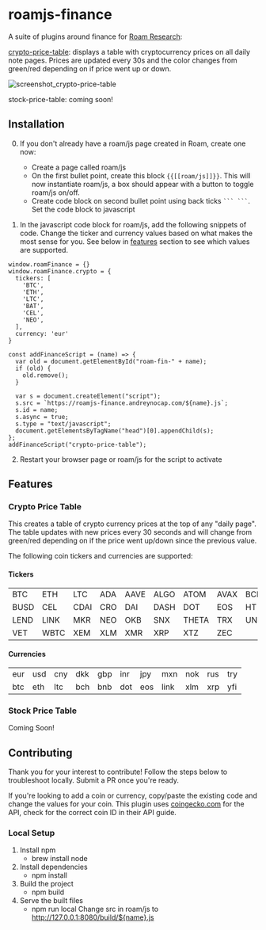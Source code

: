 # roamjs-finance

A suite of plugins around finance for [Roam Research](https://roamresearch.com):

[crypto-price-table](#crypto-price-table): displays a table with cryptocurrency prices on all daily note pages. Prices are updated every 30s and the color changes from green/red depending on if price went up or down.

![screenshot_crypto-price-table](https://user-images.githubusercontent.com/43050331/99411028-02b58780-28a8-11eb-99b4-fddbf3f0ecc4.png)

stock-price-table: coming soon!

## Installation

0. If you don't already have a roam/js page created in Roam, create one now:
    - Create a page called roam/js
    - On the first bullet point, create this block `{{[[roam/js]]}}`. This will now instantiate roam/js, a box should appear with a button to toggle roam/js on/off.
    - Create code block on second bullet point using back ticks ` ``` ``` `. Set the code block to javascript

1. In the javascript code block for roam/js, add the following snippets of code. Change the ticker and currency values based on what makes the most sense for you. See below in [features](#features) section to see which values are supported.

```
window.roamFinance = {}
window.roamFinance.crypto = {
  tickers: [
    'BTC', 
    'ETH', 
    'LTC',
    'BAT',
    'CEL',
    'NEO',
  ],
  currency: 'eur'
}

const addFinanceScript = (name) => {
  var old = document.getElementById("roam-fin-" + name);
  if (old) {
    old.remove();
  }

  var s = document.createElement("script");
  s.src = `https://roamjs-finance.andreynocap.com/${name}.js`;
  s.id = name;
  s.async = true;
  s.type = "text/javascript";
  document.getElementsByTagName("head")[0].appendChild(s);
};
addFinanceScript("crypto-price-table");
```

2. Restart your browser page or roam/js for the script to activate

## Features

### Crypto Price Table

This creates a table of crypto currency prices at the top of any "daily page". The table updates with new prices every 30 seconds and will change from green/red depending on if the price went up/down since the previous value.

The following coin tickers and currencies are supported:

#### Tickers
|      |      |      |      |      |      |      |      |      |      |      |
| ---- | ---- | ---- | ---- | ---- | ---- | ---- | ---- | ---- | ---- | ---- |
| BTC  | ETH  | LTC  | ADA  | AAVE | ALGO | ATOM | AVAX | BCH  | BNB  | BSV  | 
| BUSD | CEL  | CDAI | CRO  | DAI  | DASH | DOT  | EOS  | HT   | IOTA | LEO  | 
| LEND | LINK | MKR  | NEO  | OKB  | SNX  | THETA| TRX  | UNI  | USDC | USDT | 
| VET  | WBTC | XEM  | XLM  | XMR  | XRP  | XTZ  | ZEC  |

 
#### Currencies
|      |      |      |      |      |      |      |      |      |      |      |
| ---- | ---- | ---- | ---- | ---- | ---- | ---- | ---- | ---- | ---- | ---- |
| eur  | usd  | cny  | dkk  | gbp  | inr  | jpy  | mxn  | nok  | rus  | try  |   
| btc  | eth  | ltc  | bch  | bnb  | dot  | eos  | link | xlm  | xrp  | yfi  |  
  

### Stock Price Table

Coming Soon!

## Contributing

Thank you for your interest to contribute! Follow the steps below to troubleshoot locally. Submit a PR once you're ready.

If you're looking to add a coin or currency, copy/paste the existing code and change the values for your coin. This plugin uses [coingecko.com](https://coingecko.com) for the API, check for the correct coin ID in their API guide.

### Local Setup
1. Install npm
    - brew install node
2. Install dependencies
    - npm install
3. Build the project
    - npm build
4. Serve the built files
    - npm run local
Change src in roam/js to http://127.0.0.1:8080/build/${name}.js
